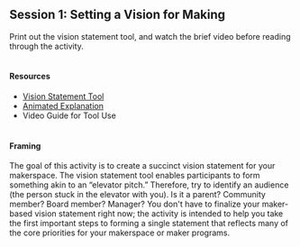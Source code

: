 ## Session 1: Setting a Vision for Making 

Print out the vision statement tool, and watch the brief video before reading through the activity. 
 <br/><br/>
#### Resources
* [Vision Statement Tool](https://drive.google.com/open?id=0B73IBpX2ukUbOW12WE5qUk5FcmM)
* [Animated Explanation](https://drive.google.com/open?id=0Byq8c7qHfLKYdV82NERoOXJ6bnc)
* Video Guide for Tool Use
 <br/><br/>

#### Framing
The goal of this activity is to create a succinct vision statement for your makerspace. The vision statement tool enables participants to form something akin to an “elevator pitch.” Therefore, try to identify an audience (the person stuck in the elevator with you). Is it a parent? Community member? Board member? Manager? You don't have to finalize your maker-based vision statement right now; the activity is intended to help you take the first important steps to forming a single statement that reflects many of the core priorities for your makerspace or maker programs.  
